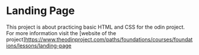# Landing Page

This project is about practicing basic HTML and CSS for the odin project. For more information visit the [website of the project]https://www.theodinproject.com/paths/foundations/courses/foundations/lessons/landing-page
